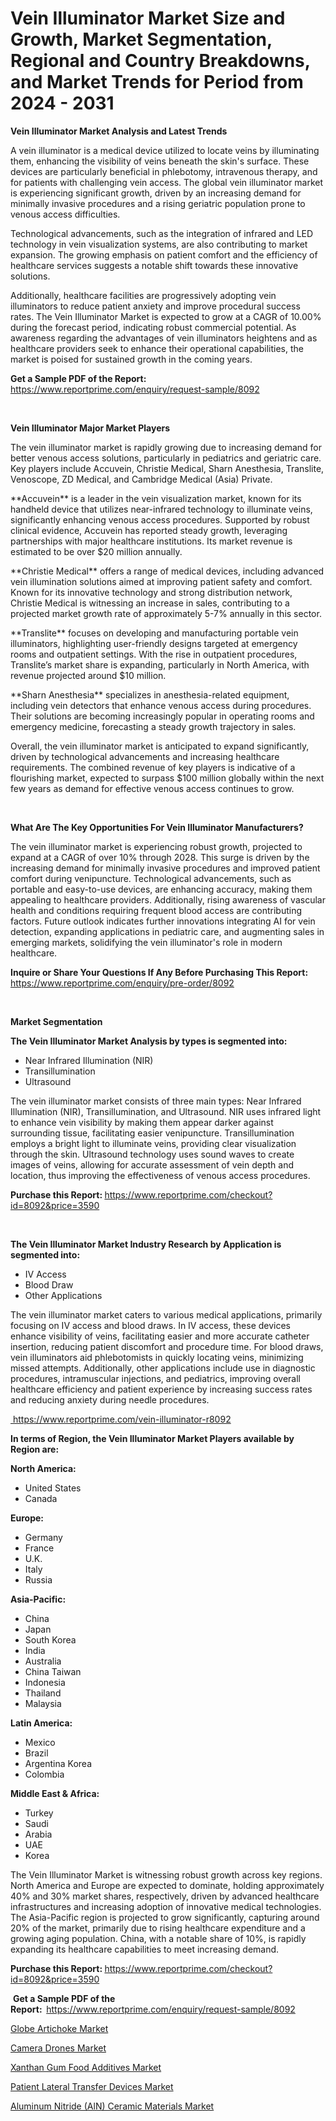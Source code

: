 <p><h1>Vein Illuminator Market Size and Growth, Market Segmentation, Regional and Country Breakdowns, and Market Trends for Period from 2024 -  2031</h1></p><p><strong>Vein Illuminator Market Analysis and Latest Trends</strong></p>
<p><p>A vein illuminator is a medical device utilized to locate veins by illuminating them, enhancing the visibility of veins beneath the skin's surface. These devices are particularly beneficial in phlebotomy, intravenous therapy, and for patients with challenging vein access. The global vein illuminator market is experiencing significant growth, driven by an increasing demand for minimally invasive procedures and a rising geriatric population prone to venous access difficulties. </p><p>Technological advancements, such as the integration of infrared and LED technology in vein visualization systems, are also contributing to market expansion. The growing emphasis on patient comfort and the efficiency of healthcare services suggests a notable shift towards these innovative solutions. </p><p>Additionally, healthcare facilities are progressively adopting vein illuminators to reduce patient anxiety and improve procedural success rates. The Vein Illuminator Market is expected to grow at a CAGR of 10.00% during the forecast period, indicating robust commercial potential. As awareness regarding the advantages of vein illuminators heightens and as healthcare providers seek to enhance their operational capabilities, the market is poised for sustained growth in the coming years.</p></p>
<p><strong>Get a Sample PDF of the Report:&nbsp;</strong> <a href="https://www.reportprime.com/enquiry/request-sample/8092">https://www.reportprime.com/enquiry/request-sample/8092</a></p>
<p>&nbsp;</p>
<p><strong>Vein Illuminator Major Market Players</strong></p>
<p><p>The vein illuminator market is rapidly growing due to increasing demand for better venous access solutions, particularly in pediatrics and geriatric care. Key players include Accuvein, Christie Medical, Sharn Anesthesia, Translite, Venoscope, ZD Medical, and Cambridge Medical (Asia) Private.</p><p>**Accuvein** is a leader in the vein visualization market, known for its handheld device that utilizes near-infrared technology to illuminate veins, significantly enhancing venous access procedures. Supported by robust clinical evidence, Accuvein has reported steady growth, leveraging partnerships with major healthcare institutions. Its market revenue is estimated to be over $20 million annually.</p><p>**Christie Medical** offers a range of medical devices, including advanced vein illumination solutions aimed at improving patient safety and comfort. Known for its innovative technology and strong distribution network, Christie Medical is witnessing an increase in sales, contributing to a projected market growth rate of approximately 5-7% annually in this sector.</p><p>**Translite** focuses on developing and manufacturing portable vein illuminators, highlighting user-friendly designs targeted at emergency rooms and outpatient settings. With the rise in outpatient procedures, Translite’s market share is expanding, particularly in North America, with revenue projected around $10 million.</p><p>**Sharn Anesthesia** specializes in anesthesia-related equipment, including vein detectors that enhance venous access during procedures. Their solutions are becoming increasingly popular in operating rooms and emergency medicine, forecasting a steady growth trajectory in sales.</p><p>Overall, the vein illuminator market is anticipated to expand significantly, driven by technological advancements and increasing healthcare requirements. The combined revenue of key players is indicative of a flourishing market, expected to surpass $100 million globally within the next few years as demand for effective venous access continues to grow.</p></p>
<p>&nbsp;</p>
<p><strong>What Are The Key Opportunities For Vein Illuminator Manufacturers?</strong></p>
<p><p>The vein illuminator market is experiencing robust growth, projected to expand at a CAGR of over 10% through 2028. This surge is driven by the increasing demand for minimally invasive procedures and improved patient comfort during venipuncture. Technological advancements, such as portable and easy-to-use devices, are enhancing accuracy, making them appealing to healthcare providers. Additionally, rising awareness of vascular health and conditions requiring frequent blood access are contributing factors. Future outlook indicates further innovations integrating AI for vein detection, expanding applications in pediatric care, and augmenting sales in emerging markets, solidifying the vein illuminator's role in modern healthcare.</p></p>
<p><strong>Inquire or Share Your Questions If Any Before Purchasing This Report:</strong> <a href="https://www.reportprime.com/enquiry/pre-order/8092">https://www.reportprime.com/enquiry/pre-order/8092</a></p>
<p>&nbsp;</p>
<p><strong>Market Segmentation</strong></p>
<p><strong>The Vein Illuminator Market Analysis by types is segmented into:</strong></p>
<p><ul><li>Near Infrared Illumination (NIR)</li><li>Transillumination</li><li>Ultrasound</li></ul></p>
<p><p>The vein illuminator market consists of three main types: Near Infrared Illumination (NIR), Transillumination, and Ultrasound. NIR uses infrared light to enhance vein visibility by making them appear darker against surrounding tissue, facilitating easier venipuncture. Transillumination employs a bright light to illuminate veins, providing clear visualization through the skin. Ultrasound technology uses sound waves to create images of veins, allowing for accurate assessment of vein depth and location, thus improving the effectiveness of venous access procedures.</p></p>
<p><strong>Purchase this Report:&nbsp;</strong><a href="https://www.reportprime.com/checkout?id=8092&price=3590">https://www.reportprime.com/checkout?id=8092&price=3590</a></p>
<p>&nbsp;</p>
<p><strong>The Vein Illuminator Market Industry Research by Application is segmented into:</strong></p>
<p><ul><li>IV Access</li><li>Blood Draw</li><li>Other Applications</li></ul></p>
<p><p>The vein illuminator market caters to various medical applications, primarily focusing on IV access and blood draws. In IV access, these devices enhance visibility of veins, facilitating easier and more accurate catheter insertion, reducing patient discomfort and procedure time. For blood draws, vein illuminators aid phlebotomists in quickly locating veins, minimizing missed attempts. Additionally, other applications include use in diagnostic procedures, intramuscular injections, and pediatrics, improving overall healthcare efficiency and patient experience by increasing success rates and reducing anxiety during needle procedures.</p></p>
<p><a href="https://www.reportprime.com/vein-illuminator-r8092">&nbsp;https://www.reportprime.com/vein-illuminator-r8092</a></p>
<p><strong>In terms of Region, the Vein Illuminator Market Players available by Region are:</strong></p>
<p>
    <p> <strong> North America: </strong>
        <ul>
            <li>United States</li>
            <li>Canada</li>
        </ul>
        </p> 
    <p> <strong> Europe: </strong>
        <ul>
            <li>Germany</li>
            <li>France</li>
            <li>U.K.</li>
            <li>Italy</li>
            <li>Russia</li>
        </ul>
        </p> 
    <p> <strong> Asia-Pacific: </strong>
        <ul>
            <li>China</li>
            <li>Japan</li>
            <li>South Korea</li>
            <li>India</li>
            <li>Australia</li>
            <li>China Taiwan</li>
            <li>Indonesia</li>
            <li>Thailand</li>
            <li>Malaysia</li>
        </ul>
        </p> 
    <p> <strong> Latin America: </strong>
        <ul>
            <li>Mexico</li>
            <li>Brazil</li>
            <li>Argentina Korea</li>
            <li>Colombia</li>
        </ul>
        </p> 
    <p> <strong> Middle East & Africa: </strong>
        <ul>
            <li>Turkey</li>
            <li>Saudi</li>
            <li>Arabia</li>
            <li>UAE</li>
            <li>Korea</li>
        </ul>
    </p>
    </p>
<p><p>The Vein Illuminator Market is witnessing robust growth across key regions. North America and Europe are expected to dominate, holding approximately 40% and 30% market shares, respectively, driven by advanced healthcare infrastructures and increasing adoption of innovative medical technologies. The Asia-Pacific region is projected to grow significantly, capturing around 20% of the market, primarily due to rising healthcare expenditure and a growing aging population. China, with a notable share of 10%, is rapidly expanding its healthcare capabilities to meet increasing demand.</p></p>
<p><strong>Purchase this Report: </strong><a href="https://www.reportprime.com/checkout?id=8092&price=3590">https://www.reportprime.com/checkout?id=8092&price=3590</a></p>
<p>&nbsp;<strong>Get a Sample PDF of the Report:&nbsp;&nbsp;</strong><a href="https://www.reportprime.com/enquiry/request-sample/8092">https://www.reportprime.com/enquiry/request-sample/8092</a></p>
<p><strong></strong></p>
<p><p><a href="https://www.linkedin.com/pulse/globe-artichoke-market-growth-outlook-from-2024-2031-projecting-7i12e?trackingId=FOPquK2eQWWcF0NwPTaIzw%3D%3D">Globe Artichoke Market</a></p><p><a href="https://issuu.com/reportprime-2/docs/camera-drones-market-size-2030.pptx_cbd5b1a7b41b21">Camera Drones Market</a></p><p><a href="https://www.linkedin.com/pulse/navigating-global-xanthan-gum-food-additives-market-landscape-e0lac?trackingId=9MVzTKBFQTmyygwFnAgEjg%3D%3D">Xanthan Gum Food Additives Market</a></p><p><a href="https://github.com/FahadAhmed223/Market-Research-Report-List-1/blob/main/patient-lateral-transfer-devices-market.md">Patient Lateral Transfer Devices Market</a></p><p><a href="https://medium.com/@maryroseguilty/global-aluminum-nitride-aln-ceramic-materials-market-focus-on-product-type-direct-nitridation-f1f1d0bd854a">Aluminum Nitride (AlN) Ceramic Materials Market</a></p></p>